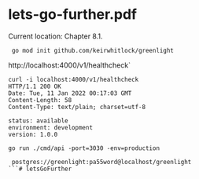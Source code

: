 # lets-go-further.pdf

Current location: Chapter 8.1.

```
 go mod init github.com/keirwhitlock/greenlight
```

http://localhost:4000/v1/healthcheck`

```
curl -i localhost:4000/v1/healthcheck
HTTP/1.1 200 OK
Date: Tue, 11 Jan 2022 00:17:03 GMT
Content-Length: 58
Content-Type: text/plain; charset=utf-8

status: available
environment: development
version: 1.0.0
```

`go run ./cmd/api -port=3030 -env=production`


```
 postgres://greenlight:pa55word@localhost/greenlight
```# letsGoFurther
